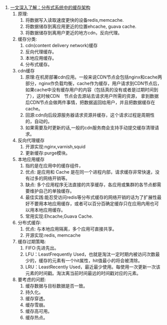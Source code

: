 1. [一文深入了解：分布式系统中的缓存架构](http://developer.51cto.com/art/201807/579665.htm)        
    1. 原理:     
        1. 将数据写入读取速度更快的设备redis,memcache.        
        1. 将数据储存到离应用更近的位置ehcache, guava cache.      
        1. 将数据储存到离用户更近的地方cdn，反向代理。       
    1. 缓存分类:       
        1. cdn(content delivery network)缓存           
        1. 反向代理缓存。        
        1. 本地应用缓存。       
        1. 分布式缓存。      
    1. cdn缓存       
        1. 原理:在机房部署cdn应用。一般来说CDN节点会包括nginx和cache两部分，nginx作负载均衡，cache作为缓存，用户请求到CDN节点后，
        如果cache中没有缓存用户的内容（包括真的没有或者是过期时间到了），这时候CDN　节点会去源站去请求用户所需的资源，
        拿到数据后CDN节点会做两件事情，把数据返回给用户，并且把数据缓存在cache。       
        1. 回源:cdn向后段源服务器请求资源并缓存，这个请求过程是周期性的，自动的。     
        1. 如果需要及时更新的话,一般的cdn服务商会支持手动提交缓存清理请求。      
    1. 反向代理缓存       
        1. 开源实现:nginx,varnish,squid        
        1. 更新缓存:purge模块。     
    1. 本地应用缓存       
        1. 指的是在应用中的缓存组件，         
        1. 优点: 是应用和 Cache 是在同一个进程内部，请求缓存非常快速，没有过多的网络开销等。        
        1. 缺点: 多个应用程序无法直接的共享缓存，各应用或集群的各节点都需要维护自己的单独缓存。    
        1. 最佳实践:能忍受访问redis等分布式缓存的网络开销的话为了扩展性最好不要用本地应用缓存，或者可以百分百确定缓存只在应用内用也可以用本地应用缓存。     
        1. 常用实现:Ehcache,Guava Cache.      
    1. 分布式缓存:      
        1. 优点: 与本地应用隔离，多个应用可直接共享。      
        1. 开源实现:redis, memcache       
    1. 缓存过期策略:
        1. FIFO:先进先出。        
        1. LFU：LeastFrequently Used，也就是淘汰一定时期内被访问次数最少的，缓存的元素有一个hit属性，hit值最小的将会被清除。        
        1. LRU：LeastRecently Used，最近最少使用。每使用一次更新一次该元素的时间戳。淘汰离当前时间最远的时间戳对应的元素。      
    1. 要考虑的问题:      
        1. 缓存数据与目标数据是否一致。    
        1. 持久化。      
        1. 缓存穿透。      
        1. 缓存雪崩。    
        1. 缓存高可用。     
        1. 缓存热点。   
